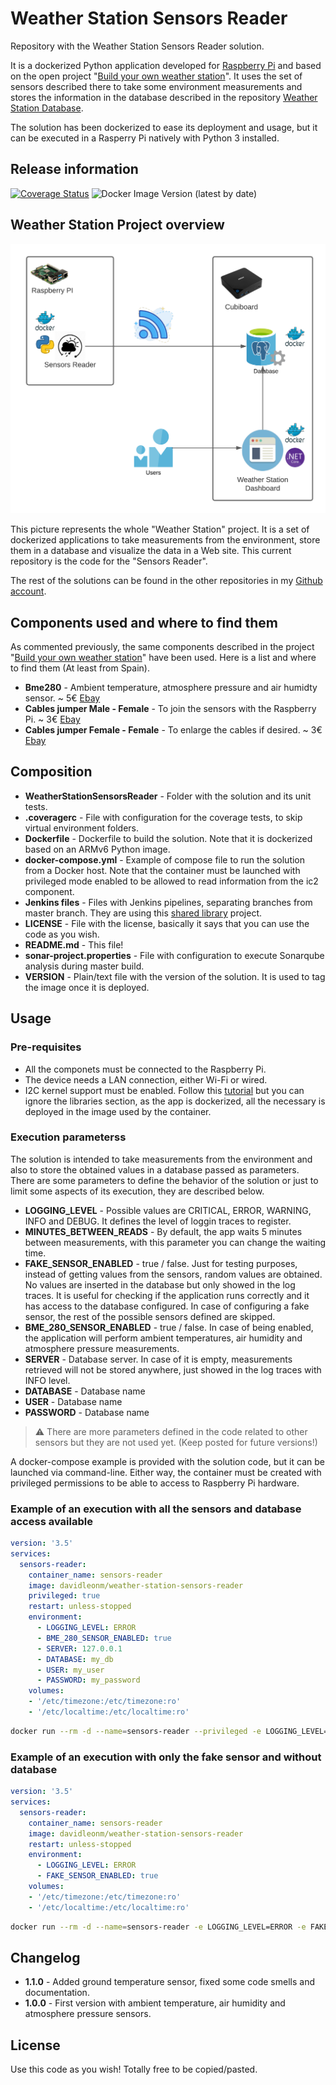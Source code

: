 # Weather Station Sensors Reader
Repository with the Weather Station Sensors Reader solution.

It is a dockerized Python application developed for [Raspberry Pi](https://www.raspberrypi.org/) and based on the open project "[Build your own weather station](https://projects.raspberrypi.org/en/projects/build-your-own-weather-station)". It uses the set of sensors described there to take some environment measurements and stores the information in the database described in the repository [Weather Station Database](https://github.com/davidleonm/weather-station-database).

The solution has been dockerized to ease its deployment and usage, but it can be executed in a Rasperry Pi natively with Python 3 installed.


## Release information
[![Coverage Status](https://coveralls.io/repos/github/davidleonm/weather-station-sensors-reader/badge.svg?branch=origin/master)](https://coveralls.io/github/davidleonm/weather-station-sensors-reader?branch=origin/master)
![Docker Image Version (latest by date)](https://img.shields.io/docker/v/davidleonm/weather-station-sensors-reader)


## Weather Station Project overview
![Overview](https://github.com/davidleonm/weather-station-sensors-reader/raw/master/overview.png)

This picture represents the whole "Weather Station" project. It is a set of dockerized applications to take measurements from the environment, store them in a database and visualize the data in a Web site. This current repository is the code for the "Sensors Reader".

The rest of the solutions can be found in the other repositories in my [Github account](https://github.com/davidleonm).


## Components used and where to find them
As commented previously, the same components described in the project "[Build your own weather station](https://projects.raspberrypi.org/en/projects/build-your-own-weather-station)" have been used. Here is a list and where to find them (At least from Spain).

* **Bme280** - Ambient temperature, atmosphere pressure and air humidty sensor. ~ 5€ [Ebay](https://www.ebay.es/itm/BME280-Temperatur-Sensor-Luftdruck-Feuchtigkeit-I2C-5V-Barometer-Arduino-Digital/253107395109?ssPageName=STRK%3AMEBIDX%3AIT&_trksid=p2057872.m2749.l2649)
* **Cables jumper Male - Female** - To join the sensors with the Raspberry Pi. ~ 3€ [Ebay](https://www.ebay.es/itm/40-cables-jumper-protoboard-de-30cm-Macho-Hembra-cable-jumpers-Arduino-Elect/322771656278?ssPageName=STRK%3AMEBIDX%3AIT&_trksid=p2057872.m2749.l2649)
* **Cables jumper Female - Female** - To enlarge the cables if desired. ~ 3€ [Ebay](https://www.ebay.es/itm/40-Cables-30cm-Hembra-Hembra-jumper-dupont-2-54-arduino-protoboar-cable-jumpers/322148283107?ssPageName=STRK%3AMEBIDX%3AIT&_trksid=p2057872.m2749.l2649)


## Composition
* **WeatherStationSensorsReader** - Folder with the solution and its unit tests.
* **.coveragerc** - File with configuration for the coverage tests, to skip virtual environment folders.
* **Dockerfile** - Dockerfile to build the solution. Note that it is dockerized based on an ARMv6 Python image.
* **docker-compose.yml** - Example of compose file to run the solution from a Docker host. Note that the container must be launched with privileged mode enabled to be allowed to read information from the ic2 component.
* **Jenkins files** - Files with Jenkins pipelines, separating branches from master branch. They are using this [shared library](https://github.com/davidleonm/shared-library) project.
* **LICENSE** - File with the license, basically it says that you can use the code as you wish.
* **README.md** - This file!
* **sonar-project.properties** - File with configuration to execute Sonarqube analysis during master build.
* **VERSION** - Plain/text file with the version of the solution. It is used to tag the image once it is deployed.


## Usage
### Pre-requisites
* All the componets must be connected to the Raspberry Pi.
* The device needs a LAN connection, either Wi-Fi or wired.
* I2C kernel support must be enabled. Follow this [tutorial](https://learn.adafruit.com/adafruits-raspberry-pi-lesson-4-gpio-setup/configuring-i2c#installing-kernel-support-with-raspi-config-2724565-4) but you can ignore the libraries section, as the app is dockerized, all the necessary is deployed in the image used by the container.

### Execution parameterss
The solution is intended to take measurements from the environment and also to store the obtained values in a database passed as parameters. There are some parameters to define the behavior of the solution or just to limit some aspects of its execution, they are described below.

* **LOGGING_LEVEL** - Possible values are CRITICAL, ERROR, WARNING, INFO and DEBUG. It defines the level of loggin traces to register.
* **MINUTES_BETWEEN_READS** - By default, the app waits 5 minutes between measurements, with this parameter you can change the waiting time.
* **FAKE_SENSOR_ENABLED** - true / false. Just for testing purposes, instead of getting values from the sensors, random values are obtained. No values are inserted in the database but only showed in the log traces. It is useful for checking if the application runs correctly and it has access to the database configured. In case of configuring a fake sensor, the rest of the possible sensors defined are skipped.
* **BME_280_SENSOR_ENABLED** - true / false. In case of being enabled, the application will perform ambient temperatures, air humidity and atmosphere pressure measurements.
* **SERVER** - Database server. In case of it is empty, measurements retrieved will not be stored anywhere, just showed in the log traces with INFO level.
* **DATABASE** - Database name
* **USER** - Database name
* **PASSWORD** - Database name

> :warning: There are more parameters defined in the code related to other sensors but they are not used yet. (Keep posted for future versions!)

A docker-compose example is provided with the solution code, but it can be launched via command-line. Either way, the container must be created with privileged permissions to be able to access to Raspberry Pi hardware.


### Example of an execution with all the sensors and database access available
```YAML
version: '3.5'
services:
  sensors-reader:
    container_name: sensors-reader
    image: davidleonm/weather-station-sensors-reader
    privileged: true
    restart: unless-stopped
    environment:
      - LOGGING_LEVEL: ERROR
      - BME_280_SENSOR_ENABLED: true
      - SERVER: 127.0.0.1
      - DATABASE: my_db
      - USER: my_user
      - PASSWORD: my_password
    volumes:
    - '/etc/timezone:/etc/timezone:ro'
    - '/etc/localtime:/etc/localtime:ro'
```
```bash
docker run --rm -d --name=sensors-reader --privileged -e LOGGING_LEVEL=ERROR -e BME_280_SENSOR_ENABLED=true -e SERVER=127.0.0.1 -e DATABASE=my_db -e USER=my_user -e PASSWORD=my_password -v /etc/timezone:/etc/timezone:ro -v /etc/localtime:/etc/localtime:ro davidleonm/weather-station-sensors-reader
```

### Example of an execution with only the fake sensor and without database
```YAML
version: '3.5'
services:
  sensors-reader:
    container_name: sensors-reader
    image: davidleonm/weather-station-sensors-reader
    restart: unless-stopped
    environment:
      - LOGGING_LEVEL: ERROR
      - FAKE_SENSOR_ENABLED: true
    volumes:
    - '/etc/timezone:/etc/timezone:ro'
    - '/etc/localtime:/etc/localtime:ro'
```
```bash
docker run --rm -d --name=sensors-reader -e LOGGING_LEVEL=ERROR -e FAKE_SENSOR_ENABLED=true -v /etc/timezone:/etc/timezone:ro -v /etc/localtime:/etc/localtime:ro davidleonm/weather-station-sensors-reader
```


## Changelog
* **1.1.0** - Added ground temperature sensor, fixed some code smells and documentation.
* **1.0.0** - First version with ambient temperature, air humidity and atmosphere pressure sensors.


## License
Use this code as you wish! Totally free to be copied/pasted.
